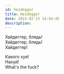 ```yaml
---
id: heidegger
title: Heidegger
date: 2021-02-23 14:54:45
description: 
---
```


Хайдеггер, блядь!  
Хайдеггер, блядь!  
Хайдеггер!

Какого хуя!  
Нахуй!  
What's the fuck?
